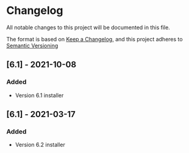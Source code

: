# Changelog

All notable changes to this project will be documented in this file.

The format is based on [Keep a Changelog](https://keepachangelog.com/en/1.0.0/),
and this project adheres to [Semantic Versioning](https://semver.org/spec/v2.0.0.html)

## [6.1] - 2021-10-08

### Added

- Version 6.1 installer

## [6.1] - 2021-03-17

### Added

- Version 6.2 installer
